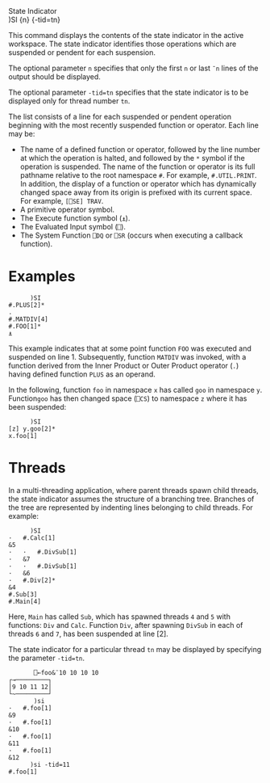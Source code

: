 <div class="heading">
  <div class="name">State Indicator</div>
  <div class="command">)SI {n} {-tid=tn}</div>
</div>

This command displays the contents of the state indicator in the active workspace.  The state indicator identifies those operations which are suspended or pendent for each suspension.

The optional parameter `n` specifies that only the first `n` or last `¯n` lines of the output should be displayed.

The optional parameter `-tid=tn` specifies that the state indicator is to be displayed only for thread number `tn`.

The list consists of a line for each suspended or pendent operation beginning with the most recently suspended function or operator.  Each line may be:

- The name of a defined function or operator, followed by the line number at which the operation is halted, and followed by the `*` symbol if the operation is suspended. The name of the function or operator is its full pathname relative to the root namespace `#`. For example, `#.UTIL.PRINT`. In addition, the display of a function or operator which has dynamically changed space away from its origin is prefixed with its current space. For example, `[⎕SE] TRAV`.
- A primitive operator symbol.
- The Execute function symbol (`⍎`).
- The Evaluated Input symbol (`⎕`).
- The System Function `⎕DQ` or `⎕SR` (occurs when executing a callback function).

# Examples
```apl
      )SI
#.PLUS[2]*
.
#.MATDIV[4]
#.FOO[1]*
⍎
```

This example indicates that at some point function `FOO` was executed and suspended on line 1. Subsequently, function `MATDIV` was invoked, with a function derived from the Inner Product or Outer Product operator (`.`) having defined function `PLUS` as an operand.

In the following, function `foo` in namespace `x` has called `goo` in namespace `y`. Function`goo` has then changed space (`⎕CS`) to namespace `z` where it has been suspended:
```apl
      )SI
[z] y.goo[2]*
x.foo[1]
```

# Threads

In a multi-threading application, where parent threads spawn child threads, the state indicator assumes the structure of a branching tree. Branches of the tree are represented by indenting lines belonging to child threads. For example:
```apl
      )SI
·   #.Calc[1]
&5
·   ·   #.DivSub[1]
·   &7
·   ·   #.DivSub[1]
·   &6
·   #.Div[2]*
&4
#.Sub[3]
#.Main[4]
```

Here, `Main` has called `Sub`, which has spawned threads `4` and `5` with functions: `Div` and `Calc`. Function `Div`, after spawning `DivSub` in each of threads `6` and `7`, has been suspended at line [2].

The state indicator for a particular thread `tn` may be displayed by specifying the parameter `-tid=tn`.
```apl
       ⎕←foo&¨10 10 10 10
┌→─────────┐
│9 10 11 12│
└~─────────┘
       )si
·   #.foo[1]
&9
·   #.foo[1]
&10
·   #.foo[1]
&11
·   #.foo[1]
&12
      )si -tid=11
#.foo[1]

```
